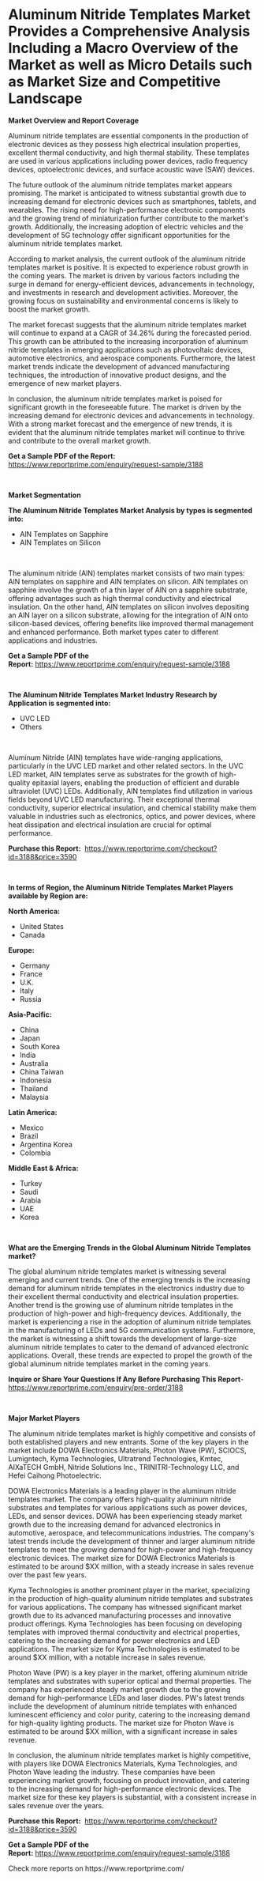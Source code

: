 <p><h1>Aluminum Nitride Templates Market Provides a Comprehensive Analysis Including a Macro Overview of the Market as well as Micro Details such as Market Size and Competitive Landscape</h1></p><p><strong>Market Overview and Report Coverage</strong></p>
<p><p>Aluminum nitride templates are essential components in the production of electronic devices as they possess high electrical insulation properties, excellent thermal conductivity, and high thermal stability. These templates are used in various applications including power devices, radio frequency devices, optoelectronic devices, and surface acoustic wave (SAW) devices.</p><p>The future outlook of the aluminum nitride templates market appears promising. The market is anticipated to witness substantial growth due to increasing demand for electronic devices such as smartphones, tablets, and wearables. The rising need for high-performance electronic components and the growing trend of miniaturization further contribute to the market's growth. Additionally, the increasing adoption of electric vehicles and the development of 5G technology offer significant opportunities for the aluminum nitride templates market.</p><p>According to market analysis, the current outlook of the aluminum nitride templates market is positive. It is expected to experience robust growth in the coming years. The market is driven by various factors including the surge in demand for energy-efficient devices, advancements in technology, and investments in research and development activities. Moreover, the growing focus on sustainability and environmental concerns is likely to boost the market growth.</p><p>The market forecast suggests that the aluminum nitride templates market will continue to expand at a CAGR of 34.26% during the forecasted period. This growth can be attributed to the increasing incorporation of aluminum nitride templates in emerging applications such as photovoltaic devices, automotive electronics, and aerospace components. Furthermore, the latest market trends indicate the development of advanced manufacturing techniques, the introduction of innovative product designs, and the emergence of new market players.</p><p>In conclusion, the aluminum nitride templates market is poised for significant growth in the foreseeable future. The market is driven by the increasing demand for electronic devices and advancements in technology. With a strong market forecast and the emergence of new trends, it is evident that the aluminum nitride templates market will continue to thrive and contribute to the overall market growth.</p></p>
<p><strong>Get a Sample PDF of the Report:</strong> <a href="https://www.reportprime.com/enquiry/request-sample/3188">https://www.reportprime.com/enquiry/request-sample/3188</a></p>
<p>&nbsp;</p>
<p><strong>Market Segmentation</strong></p>
<p><strong>The Aluminum Nitride Templates Market Analysis by types is segmented into:</strong></p>
<p><ul><li>AlN Templates on Sapphire</li><li>AlN Templates on Silicon</li></ul></p>
<p>&nbsp;</p>
<p><p>The aluminum nitride (AlN) templates market consists of two main types: AlN templates on sapphire and AlN templates on silicon. AlN templates on sapphire involve the growth of a thin layer of AlN on a sapphire substrate, offering advantages such as high thermal conductivity and electrical insulation. On the other hand, AlN templates on silicon involves depositing an AlN layer on a silicon substrate, allowing for the integration of AlN onto silicon-based devices, offering benefits like improved thermal management and enhanced performance. Both market types cater to different applications and industries.</p></p>
<p><strong>Get a Sample PDF of the Report:</strong>&nbsp;<a href="https://www.reportprime.com/enquiry/request-sample/3188">https://www.reportprime.com/enquiry/request-sample/3188</a></p>
<p>&nbsp;</p>
<p><strong>The Aluminum Nitride Templates Market Industry Research by Application is segmented into:</strong></p>
<p><ul><li>UVC LED</li><li>Others</li></ul></p>
<p>&nbsp;</p>
<p><p>Aluminum Nitride (AlN) templates have wide-ranging applications, particularly in the UVC LED market and other related sectors. In the UVC LED market, AlN templates serve as substrates for the growth of high-quality epitaxial layers, enabling the production of efficient and durable ultraviolet (UVC) LEDs. Additionally, AlN templates find utilization in various fields beyond UVC LED manufacturing. Their exceptional thermal conductivity, superior electrical insulation, and chemical stability make them valuable in industries such as electronics, optics, and power devices, where heat dissipation and electrical insulation are crucial for optimal performance.</p></p>
<p><strong>Purchase this Report:</strong>&nbsp; <a href="https://www.reportprime.com/checkout?id=3188&price=3590">https://www.reportprime.com/checkout?id=3188&price=3590</a></p>
<p>&nbsp;</p>
<p><strong>In terms of Region, the Aluminum Nitride Templates Market Players available by Region are:</strong></p>
<p>
    <p> <strong> North America: </strong>
        <ul>
            <li>United States</li>
            <li>Canada</li>
        </ul>
        </p> 
    <p> <strong> Europe: </strong>
        <ul>
            <li>Germany</li>
            <li>France</li>
            <li>U.K.</li>
            <li>Italy</li>
            <li>Russia</li>
        </ul>
        </p> 
    <p> <strong> Asia-Pacific: </strong>
        <ul>
            <li>China</li>
            <li>Japan</li>
            <li>South Korea</li>
            <li>India</li>
            <li>Australia</li>
            <li>China Taiwan</li>
            <li>Indonesia</li>
            <li>Thailand</li>
            <li>Malaysia</li>
        </ul>
        </p> 
    <p> <strong> Latin America: </strong>
        <ul>
            <li>Mexico</li>
            <li>Brazil</li>
            <li>Argentina Korea</li>
            <li>Colombia</li>
        </ul>
        </p> 
    <p> <strong> Middle East & Africa: </strong>
        <ul>
            <li>Turkey</li>
            <li>Saudi</li>
            <li>Arabia</li>
            <li>UAE</li>
            <li>Korea</li>
        </ul>
    </p>
    </p>
<p>&nbsp;</p>
<p><strong>What are the Emerging Trends in the Global Aluminum Nitride Templates market?</strong></p>
<p><p>The global aluminum nitride templates market is witnessing several emerging and current trends. One of the emerging trends is the increasing demand for aluminum nitride templates in the electronics industry due to their excellent thermal conductivity and electrical insulation properties. Another trend is the growing use of aluminum nitride templates in the production of high-power and high-frequency devices. Additionally, the market is experiencing a rise in the adoption of aluminum nitride templates in the manufacturing of LEDs and 5G communication systems. Furthermore, the market is witnessing a shift towards the development of large-size aluminum nitride templates to cater to the demand of advanced electronic applications. Overall, these trends are expected to propel the growth of the global aluminum nitride templates market in the coming years.</p></p>
<p><strong>Inquire or Share Your Questions If Any Before Purchasing This Report</strong>- <a href="https://www.reportprime.com/enquiry/pre-order/3188">https://www.reportprime.com/enquiry/pre-order/3188</a></p>
<p>&nbsp;</p>
<p><strong>Major Market Players</strong></p>
<p><p>The aluminum nitride templates market is highly competitive and consists of both established players and new entrants. Some of the key players in the market include DOWA Electronics Materials, Photon Wave (PW), SCIOCS, Lumigntech, Kyma Technologies, Ultratrend Technologies, Kmtec, AIXaTECH GmbH, Nitride Solutions Inc., TRINITRI-Technology LLC, and Hefei Caihong Photoelectric.</p><p>DOWA Electronics Materials is a leading player in the aluminum nitride templates market. The company offers high-quality aluminum nitride substrates and templates for various applications such as power devices, LEDs, and sensor devices. DOWA has been experiencing steady market growth due to the increasing demand for advanced electronics in automotive, aerospace, and telecommunications industries. The company's latest trends include the development of thinner and larger aluminum nitride templates to meet the growing demand for high-power and high-frequency electronic devices. The market size for DOWA Electronics Materials is estimated to be around $XX million, with a steady increase in sales revenue over the past few years.</p><p>Kyma Technologies is another prominent player in the market, specializing in the production of high-quality aluminum nitride templates and substrates for various applications. The company has witnessed significant market growth due to its advanced manufacturing processes and innovative product offerings. Kyma Technologies has been focusing on developing templates with improved thermal conductivity and electrical properties, catering to the increasing demand for power electronics and LED applications. The market size for Kyma Technologies is estimated to be around $XX million, with a notable increase in sales revenue.</p><p>Photon Wave (PW) is a key player in the market, offering aluminum nitride templates and substrates with superior optical and thermal properties. The company has experienced steady market growth due to the growing demand for high-performance LEDs and laser diodes. PW's latest trends include the development of aluminum nitride templates with enhanced luminescent efficiency and color purity, catering to the increasing demand for high-quality lighting products. The market size for Photon Wave is estimated to be around $XX million, with a significant increase in sales revenue.</p><p>In conclusion, the aluminum nitride templates market is highly competitive, with players like DOWA Electronics Materials, Kyma Technologies, and Photon Wave leading the industry. These companies have been experiencing market growth, focusing on product innovation, and catering to the increasing demand for high-performance electronic devices. The market size for these key players is substantial, with a consistent increase in sales revenue over the years.</p></p>
<p><strong>Purchase this Report:</strong>&nbsp;&nbsp;<a href="https://www.reportprime.com/checkout?id=3188&price=3590">https://www.reportprime.com/checkout?id=3188&price=3590</a></p>
<p></p>
<p><strong>Get a Sample PDF of the Report:</strong>&nbsp;<a href="https://www.reportprime.com/enquiry/request-sample/3188">https://www.reportprime.com/enquiry/request-sample/3188</a></p>
<p>Check more reports on https://www.reportprime.com/</p>